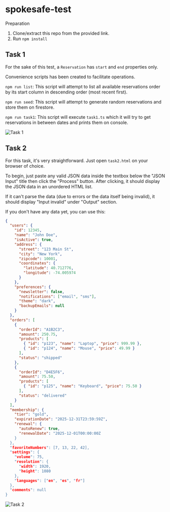 # spokesafe-test

Preparation

1. Clone/extract this repo from the provided link.
2. Run `npm install`

## Task 1

For the sake of this test, a `Reservation` has `start` and `end` properties only.

Convenience scripts has been created to facilitate operations.

`npm run list`: This script will attempt to list all available reservations order by its start column in descending order (most recent first).

`npm run seed`: This script will attempt to generate random reservations and store them on firestore.

`npm run task1`: This script will execute `task1.ts` which it will try to get reservations in between dates and prints them on console.

![Task 1](https://i.imgur.com/I46J0Ql.gif)

## Task 2

For this task, it's very straightforward. Just open `task2.html` on your browser of choice.

To begin, just paste any valid JSON data inside the textbox below the "JSON Input" title then click the "Process" button. After clicking, it should display the JSON data in an unordered HTML list.

If it can't parse the data (due to errors or the data itself being invalid), it should display "Input invalid" under "Output" section.

If you don't have any data yet, you can use this:

```json
{
  "users": {
    "id": 12345,
    "name": "John Doe",
    "isActive": true,
    "address": {
      "street": "123 Main St",
      "city": "New York",
      "zipcode": 10001,
      "coordinates": {
        "latitude": 40.712776,
        "longitude": -74.005974
      }
    },
    "preferences": {
      "newsletter": false,
      "notifications": ["email", "sms"],
      "theme": "dark",
      "backupEmails": null
    }
  },
  "orders": [
    {
      "orderId": "A1B2C3",
      "amount": 250.75,
      "products": [
        { "id": "p123", "name": "Laptop", "price": 999.99 },
        { "id": "p124", "name": "Mouse", "price": 49.99 }
      ],
      "status": "shipped"
    },
    {
      "orderId": "D4E5F6",
      "amount": 75.50,
      "products": [
        { "id": "p125", "name": "Keyboard", "price": 75.50 }
      ],
      "status": "delivered"
    }
  ],
  "membership": {
    "tier": "gold",
    "expirationDate": "2025-12-31T23:59:59Z",
    "renewal": {
      "autoRenew": true,
      "renewalDate": "2025-12-01T00:00:00Z
    }
  },
  "favoriteNumbers": [7, 13, 22, 42],
  "settings": {
    "volume": 75,
    "resolution": {
      "width": 1920,
      "height": 1080
    },
    "languages": ["en", "es", "fr"]
  },
  "comments": null
}
```

![Task 2](https://i.imgur.com/6FExStk.gif)
